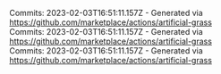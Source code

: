 Commits: 2023-02-03T16:51:11.157Z - Generated via https://github.com/marketplace/actions/artificial-grass
<br>
Commits: 2023-02-03T16:51:11.157Z - Generated via https://github.com/marketplace/actions/artificial-grass
<br>
Commits: 2023-02-03T16:51:11.157Z - Generated via https://github.com/marketplace/actions/artificial-grass
<br>
